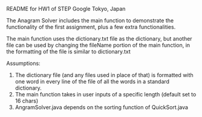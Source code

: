 README for HW1 of STEP Google Tokyo, Japan

The Anagram Solver includes the main function to demonstrate the 
functionality of the first assignment, plus a few extra functionalities.

The main function uses the dictionary.txt file as the dictionary, but
another file can be used by changing the fileName portion of the main
function, in the formatting of the file is similar to dictionary.txt

Assumptions:
1. The dictionary file (and any files used in place of that) is formatted
with one word in every line of the file of all the words in a standard 
dictionary.
2. The main function takes in user inputs of a specific length (default set
to 16 chars) 
3. AngramSolver.java depends on the sorting function of QuickSort.java
